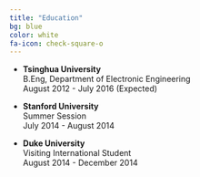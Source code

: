 ```yaml
---
title: "Education"
bg: blue
color: white
fa-icon: check-square-o
---
```


- **Tsinghua University** <br />
    B.Eng, Department of Electronic Engineering <br />
    August 2012 - July 2016 (Expected)

- **Stanford University** <br />
    Summer Session <br />
    July 2014 - August 2014

- **Duke University** <br />
    Visiting International Student <br />
    August 2014 - December 2014
